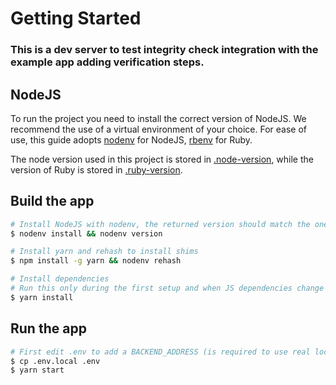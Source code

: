 # Getting Started

### This is a dev server to test integrity check integration with the example app adding verification steps.

## NodeJS

To run the project you need to install the correct version of NodeJS.
We recommend the use of a virtual environment of your choice. For ease of use, this guide adopts [nodenv](https://github.com/nodenv/nodenv) for NodeJS, [rbenv](https://github.com/rbenv/rbenv) for Ruby.

The node version used in this project is stored in [.node-version](.node-version),
while the version of Ruby is stored in [.ruby-version](.ruby-version).

## Build the app

```bash
# Install NodeJS with nodenv, the returned version should match the one in the .node-version file
$ nodenv install && nodenv version

# Install yarn and rehash to install shims
$ npm install -g yarn && nodenv rehash

# Install dependencies
# Run this only during the first setup and when JS dependencies change
$ yarn install
```

## Run the app

```bash
# First edit .env to add a BACKEND_ADDRESS (is required to use real local ip address instead localhost)
$ cp .env.local .env
$ yarn start
```
